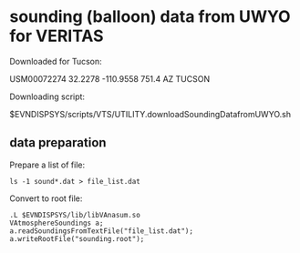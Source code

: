 #  sounding (balloon) data from UWYO for VERITAS

Downloaded for Tucson:

USM00072274  32.2278 -110.9558  751.4 AZ TUCSON

Downloading script:

$EVNDISPSYS/scripts/VTS/UTILITY.downloadSoundingDatafromUWYO.sh

## data preparation

Prepare a list of file:

```console
ls -1 sound*.dat > file_list.dat
```

Convert to root file:

```console
.L $EVNDISPSYS/lib/libVAnasum.so
VAtmosphereSoundings a;
a.readSoundingsFromTextFile("file_list.dat");
a.writeRootFile("sounding.root");
```
